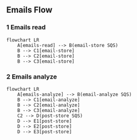## Emails Flow

### 1 Emails read

```mermaid
flowchart LR
    A[emails-read] --> B(email-store SQS)
    B --> C1[email-store]
    B --> C2[email-store]
    B --> C3[email-store]
```

### 2 Emails analyze

```mermaid
flowchart LR
    A[emails-analyze] --> B(email-analyze SQS)
    B --> C1[email-analyze]
    B --> C2[email-analyze]
    B --> C3[email-analyze]
    C2 --> D(post-store SQS)
    D --> E1[post-store]
    D --> E2[post-store]
    D --> E3[post-store]
  
```